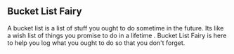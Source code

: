 ## Bucket List Fairy ##
A bucket list is a list of stuff you ought to do sometime in the future. Its like a wish list of things you promise to do in a lifetime . Bucket List Fairy is here to help you log what you ought to do so that you don't forget.
